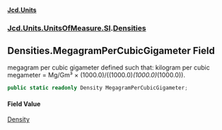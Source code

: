 #### [Jcd.Units](index.md 'index')

### [Jcd.Units.UnitsOfMeasure.SI](Jcd.Units.UnitsOfMeasure.SI.md 'Jcd.Units.UnitsOfMeasure.SI').[Densities](Densities.md 'Jcd.Units.UnitsOfMeasure.SI.Densities')

## Densities.MegagramPerCubicGigameter Field

megagram per cubic gigameter defined such that: kilogram per cubic megameter = Mg/Gm³ ×
(1000.0)/((1000.0)*(1000.0)*(1000.0)).

```csharp
public static readonly Density MegagramPerCubicGigameter;
```

#### Field Value

[Density](Density.md 'Jcd.Units.UnitTypes.Density')